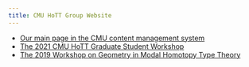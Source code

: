 ```yaml
---
title: CMU HoTT Group Website 
---
```


* [Our main page in the CMU content management system](https://www.cmu.edu/dietrich/philosophy/hott/)
* [The 2021 CMU HoTT Graduate Student Workshop](workshop2021.html)
* [The 2019 Workshop on Geometry in Modal Homotopy Type Theory](modal-workshop/modal-workshop.html)

